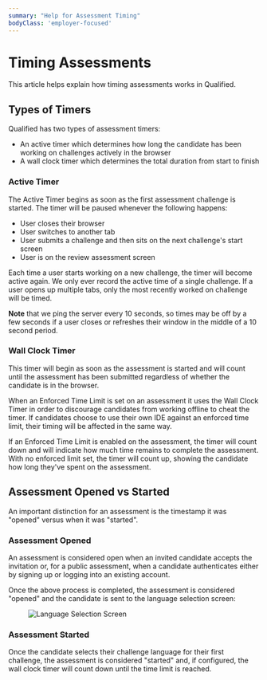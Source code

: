```yaml
---
summary: "Help for Assessment Timing"
bodyClass: 'employer-focused'
---
```


# Timing Assessments

This article helps explain how timing assessments works in Qualified.

## Types of Timers

Qualified has two types of assessment timers:

- An active timer which determines how long the candidate has been working on challenges actively in the browser
- A wall clock timer which determines the total duration from start to finish

### Active Timer

The Active Timer begins as soon as the first assessment challenge is started. The timer will be paused whenever the following happens:

- User closes their browser
- User switches to another tab
- User submits a challenge and then sits on the next challenge's start screen
- User is on the review assessment screen

Each time a user starts working on a new challenge, the timer will become active again. We only ever record the active time of a single challenge. If a user opens up multiple tabs, only the most recently worked on challenge will be timed.  

**Note** that we ping the server every 10 seconds, so times may be off by a few seconds if a user closes or refreshes their window in the middle of a 10 second period.

### Wall Clock Timer

This timer will begin as soon as the assessment is started and will count until the assessment has been submitted regardless of whether the candidate is in the browser.

When an Enforced Time Limit is set on an assessment it uses the Wall Clock Timer in order to discourage candidates from working offline to cheat the timer. If candidates choose to use their own IDE against an enforced time limit, their timing will be affected in the same way.

If an Enforced Time Limit is enabled on the assessment, the timer will count down and will indicate how much time remains to complete the assessment. With no enforced limit set, the timer will count up, showing the candidate how long they've spent on the assessment.

## Assessment Opened vs Started

An important distinction for an assessment is the timestamp it was "opened" versus when it was "started".

### Assessment Opened

An assessment is considered open when an invited candidate accepts the invitation or, for a public assessment, when a candidate authenticates either by signing up or logging into an existing account.

Once the above process is completed, the assessment is considered "opened" and the candidate is sent to the language selection screen:

<figure>

![Language Selection Screen](/images/assess/language-selector.png)

</figure>

### Assessment Started

Once the candidate selects their challenge language for their first challenge, the assessment is considered "started" and, if configured, the wall clock timer will count down until the time limit is reached.
